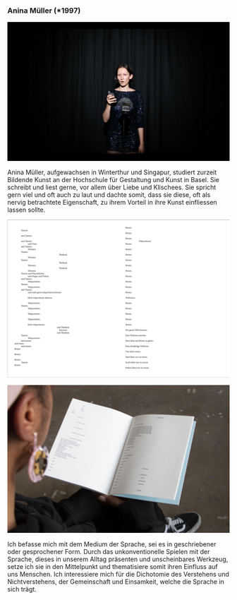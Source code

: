 ### Anina Müller (\*1997)

![Anina Müller](/images/artists/2019/Anina_Mueller_Portrait.png)

Anina Müller, aufgewachsen in Winterthur und Singapur, studiert zurzeit Bildende Kunst an der Hochschule für Gestaltung und Kunst in Basel. Sie schreibt und liest gerne, vor allem über Liebe und Klischees. Sie spricht gern viel und oft auch zu laut und dachte somit, dass sie diese, oft als nervig betrachtete Eigenschaft, zu ihrem Vorteil in ihre Kunst einfliessen lassen sollte. 

![Anina Müller's opus](/images/artists/2019/Anina_Mueller_Werk.png)

![Anina Müller's opus](/images/artists/2019/Anina_Mueller_Werk2.jpg)

Ich befasse mich mit dem Medium der Sprache, sei es in geschriebener oder gesprochener Form. Durch das unkonventionelle Spielen mit der Sprache, dieses in unserem Alltag präsenten und unscheinbares Werkzeug, setze ich sie in den Mittelpunkt und thematisiere somit ihren Einfluss auf uns Menschen. Ich interessiere mich für die Dichotomie des Verstehens und Nichtverstehens, der Gemeinschaft und Einsamkeit, welche die Sprache in sich trägt.

